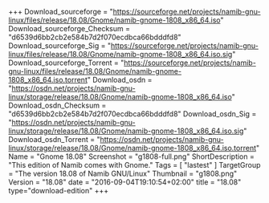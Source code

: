 +++
Download_sourceforge = "https://sourceforge.net/projects/namib-gnu-linux/files/release/18.08/Gnome/namib-gnome-1808_x86_64.iso"
Download_sourceforge_Checksum = "d6539d6bb2cb2e584b7d2f070ecdbca66bdddfd8"
Download_sourceforge_Sig = "https://sourceforge.net/projects/namib-gnu-linux/files/release/18.08/Gnome/namib-gnome-1808_x86_64.iso.sig"
Download_sourceforge_Torrent = "https://sourceforge.net/projects/namib-gnu-linux/files/release/18.08/Gnome/namib-gnome-1808_x86_64.iso.torrent"
Download_osdn = "https://osdn.net/projects/namib-gnu-linux/storage/release/18.08/Gnome/namib-gnome-1808_x86_64.iso"
Download_osdn_Checksum = "d6539d6bb2cb2e584b7d2f070ecdbca66bdddfd8"
Download_osdn_Sig = "https://osdn.net/projects/namib-gnu-linux/storage/release/18.08/Gnome/namib-gnome-1808_x86_64.iso.sig"
Download_osdn_Torrent = "https://osdn.net/projects/namib-gnu-linux/storage/release/18.08/Gnome/namib-gnome-1808_x86_64.iso.torrent"
Name = "Gnome 18.08"
Screenshot = "g1808-full.png"
ShortDescription = "This edition of Namib comes with Gnome."
Tags = [ "lastest" ]
TargetGroup = "The version 18.08 of Namib GNU/Linux"
Thumbnail = "g1808.png"
Version = "18.08"
date = "2016-09-04T19:10:54+02:00"
title = "18.08"
type="download-edition"
+++
